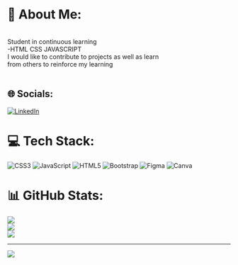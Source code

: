 # 💫 About Me:
<br> Student in continuous learning<br>-HTML CSS JAVASCRIPT<br>I would like to contribute to projects as well as learn <br>from others to reinforce my learning<br><br>


## 🌐 Socials:
[![LinkedIn](https://img.shields.io/badge/LinkedIn-%230077B5.svg?logo=linkedin&logoColor=white)](https://linkedin.com/in/https://www.linkedin.com/in/crismargon/) 

# 💻 Tech Stack:
![CSS3](https://img.shields.io/badge/css3-%231572B6.svg?style=for-the-badge&logo=css3&logoColor=white) ![JavaScript](https://img.shields.io/badge/javascript-%23323330.svg?style=for-the-badge&logo=javascript&logoColor=%23F7DF1E) ![HTML5](https://img.shields.io/badge/html5-%23E34F26.svg?style=for-the-badge&logo=html5&logoColor=white) ![Bootstrap](https://img.shields.io/badge/bootstrap-%23563D7C.svg?style=for-the-badge&logo=bootstrap&logoColor=white) 	![Figma](https://img.shields.io/badge/figma-%23F24E1E.svg?style=for-the-badge&logo=figma&logoColor=white) ![Canva](https://img.shields.io/badge/Canva-%2300C4CC.svg?style=for-the-badge&logo=Canva&logoColor=white)
# 📊 GitHub Stats:
![](https://github-readme-stats.vercel.app/api?username=Crismar.G&theme=synthwave&hide_border=false&include_all_commits=false&count_private=true)<br/>
![](https://github-readme-streak-stats.herokuapp.com/?user=Crismar.G&theme=synthwave&hide_border=false)<br/>
![](https://github-readme-stats.vercel.app/api/top-langs/?username=Crismar.G&theme=synthwave&hide_border=false&include_all_commits=false&count_private=true&layout=compact)

---
[![](https://visitcount.itsvg.in/api?id=Crismar.G&icon=0&color=0)](https://visitcount.itsvg.in)

<!-- Proudly created with GPRM ( https://gprm.itsvg.in ) -->
